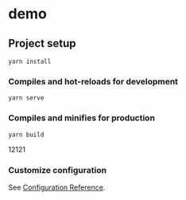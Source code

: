 # demo

## Project setup
```
yarn install
```

### Compiles and hot-reloads for development
```
yarn serve
```

### Compiles and minifies for production
```
yarn build
```
12121

### Customize configuration
See [Configuration Reference](https://cli.vuejs.org/config/).

